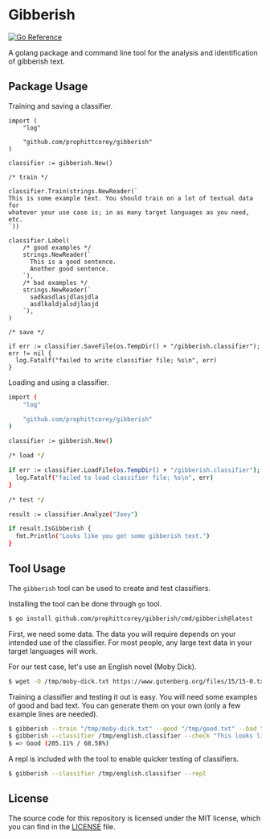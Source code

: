 # Gibberish

[![Go Reference](https://pkg.go.dev/badge/github.com/prophittcorey/gibberish.svg)](https://pkg.go.dev/github.com/prophittcorey/gibberish)

A golang package and command line tool for the analysis and identification of
gibberish text.

## Package Usage

Training and saving a classifier.

```golang
import (
    "log"

    "github.com/prophittcorey/gibberish"
)

classifier := gibberish.New()

/* train */

classifier.Train(strings.NewReader(`
This is some example text. You should train on a lot of textual data for
whatever your use case is; in as many target languages as you need, etc.
`))

classifier.Label(
    /* good examples */
    strings.NewReader(`
      This is a good sentence.
      Another good sentence.
    `),
    /* bad examples */
    strings.NewReader(`
      sadkasdlasjdlasjdla
      asdlkaldjalsdjlasjd
    `),
)

/* save */

if err := classifier.SaveFile(os.TempDir() + "/gibberish.classifier"); err != nil {
  log.Fatalf("failed to write classifier file; %s\n", err)
}
```

Loading and using a classifier.

```bash
import (
    "log"

    "github.com/prophittcorey/gibberish"
)

classifier := gibberish.New()

/* load */

if err := classifier.LoadFile(os.TempDir() + "/gibberish.classifier"); err != nil {
  log.Fatalf("failed to load classifier file; %s\n", err)
}

/* test */

result := classifier.Analyze("Joey")

if result.IsGibberish {
  fmt.Println("Looks like you got some gibberish text.")
}
```

## Tool Usage

The `gibberish` tool can be used to create and test classifiers.

Installing the tool can be done through `go` tool.

```bash
$ go install github.com/prophittcorey/gibberish/cmd/gibberish@latest
```

First, we need some data. The data you will require depends on your intended
use of the classifier. For most people, any large text data in your target
languages will work.

For our test case, let's use an English novel (Moby Dick).

```bash
$ wget -O /tmp/moby-dick.txt https://www.gutenberg.org/files/15/15-0.txt
```

Training a classifier and testing it out is easy. You will need some examples
of good and bad text. You can generate them on your own (only a few example
lines are needed).

```bash
$ gibberish --train "/tmp/moby-dick.txt" --good "/tmp/good.txt" --bad "/tmp/bad.txt" --classifier /tmp/english.classifier
$ gibberish --classifier /tmp/english.classifier --check "This looks like a good sentence."
$ => Good (205.11% / 68.58%)
```

A repl is included with the tool to enable quicker testing of classifiers.

```bash
$ gibberish --classifier /tmp/english.classifier --repl
```

## License

The source code for this repository is licensed under the MIT license, which you can
find in the [LICENSE](LICENSE.md) file.
